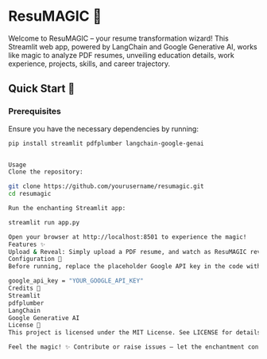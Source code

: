 # ResuMAGIC 🌟

Welcome to ResuMAGIC – your resume transformation wizard! This Streamlit web app, powered by LangChain and Google Generative AI, works like magic to analyze PDF resumes, unveiling education details, work experience, projects, skills, and career trajectory.

## Quick Start 🚀

### Prerequisites

Ensure you have the necessary dependencies by running:

```bash
pip install streamlit pdfplumber langchain-google-genai


Usage
Clone the repository:

git clone https://github.com/yourusername/resumagic.git
cd resumagic

Run the enchanting Streamlit app:

streamlit run app.py

Open your browser at http://localhost:8501 to experience the magic!
Features ✨
Upload & Reveal: Simply upload a PDF resume, and watch as ResuMAGIC reveals education, work, projects, skills, and career trajectory.
Configuration 🔑
Before running, replace the placeholder Google API key in the code with your own. Get your API key here.

google_api_key = "YOUR_GOOGLE_API_KEY"
Credits 🌈
Streamlit
pdfplumber
LangChain
Google Generative AI
License 📜
This project is licensed under the MIT License. See LICENSE for details.

Feel the magic! ✨ Contribute or raise issues – let the enchantment continue!

